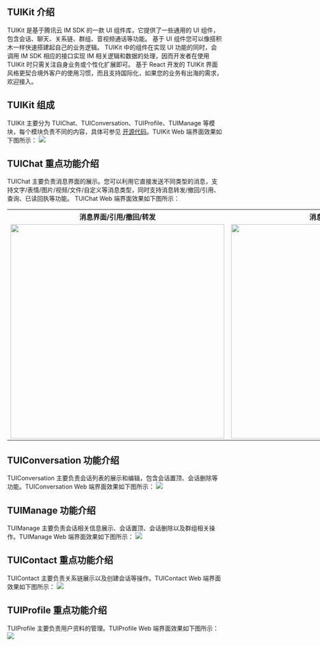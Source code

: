 


## TUIKit 介绍
TUIKit 是基于腾讯云 IM SDK 的一款 UI 组件库，它提供了一些通用的 UI 组件，包含会话、聊天、关系链、群组、音视频通话等功能。
基于 UI 组件您可以像搭积木一样快速搭建起自己的业务逻辑。
TUIKit 中的组件在实现 UI 功能的同时，会调用 IM SDK 相应的接口实现 IM 相关逻辑和数据的处理，因而开发者在使用 TUIKit  时只需关注自身业务或个性化扩展即可。
基于 React 开发的 TUIKit 界面风格更契合境外客户的使用习惯，而且支持国际化，如果您的业务有出海的需求，欢迎接入。

## TUIKit 组成
TUIKit 主要分为 TUIChat、TUIConversation、TUIProfile、TUIManage 等模块，每个模块负责不同的内容，具体可参见 [开源代码](https://github.com/TencentCloud/chat-uikit-react)。TUIKit Web 端界面效果如下图所示：
![](https://qcloudimg.tencent-cloud.cn/raw/14ed827eecc218306abc82d46c57252d.png)


## TUIChat 重点功能介绍
TUIChat 主要负责消息界面的展示。您可以利用它直接发送不同类型的消息，支持文字/表情/图片/视频/文件/自定义等消息类型，同时支持消息转发/撤回/引用、查询、已读回执等功能。
TUIChat Web 端界面效果如下图所示：

<table style="text-align:center;vertical-align:middle;width:1000px">
  <tr>
	  <th style="text-align:center;" width="500px">消息界面/引用/撤回/转发<br></th>
    <th style="text-align:center;" width="500px">消息导航/已读显示<br></th>
  </tr>
  <tr>
    <td><img style="width:500px" src="https://qcloudimg.tencent-cloud.cn/raw/650406b1aa19b2a28d6edaf5e9640600.png"  />    </td>
    <td><img style="width:500px" src="https://qcloudimg.tencent-cloud.cn/raw/a6aa711af90ed63109c921e2d92ac1c8.png" />     </td>
	 </tr>
</table>

## TUIConversation 功能介绍
TUIConversation 主要负责会话列表的展示和编辑，包含会话置顶、会话删除等功能。TUIConversation Web 端界面效果如下图所示：
![](https://qcloudimg.tencent-cloud.cn/raw/1edcd75599d64d138218ff5607fd91b1.png)


## TUIManage 功能介绍
TUIManage 主要负责会话相关信息展示、会话置顶、会话删除以及群组相关操作。TUIManage Web 端界面效果如下图所示：
![](https://qcloudimg.tencent-cloud.cn/raw/0cf2909353296b154ba4f61197624f55.png)

## TUIContact 重点功能介绍
TUIContact 主要负责关系链展示以及创建会话等操作。TUIContact Web 端界面效果如下图所示：
![](https://qcloudimg.tencent-cloud.cn/raw/6ff9f0f4704c9e1664d27f673789de9c.png)

## TUIProfile 重点功能介绍
TUIProfile 主要负责用户资料的管理。TUIProfile Web 端界面效果如下图所示：
![](https://qcloudimg.tencent-cloud.cn/raw/34985aaa1c4e4371bc1e517984427137.png)
